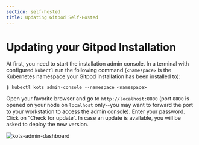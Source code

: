 ```yaml
---
section: self-hosted
title: Updating Gitpod Self-Hosted
---
```


<script context="module">
  export const prerender = true;
</script>

# Updating your Gitpod Installation

At first, you need to start the installation admin console. In a terminal with configured `kubectl` run the following command (`<namespace>` is the Kubernetes namespace your Gitpod installation has been installed to):

```shell
$ kubectl kots admin-console --namespace <namespace>
```

Open your favorite browser and go to `http://localhost:8800` (port `8800` is opened on your node on `localhost` only--you may want to forward the port to your workstation to access the admin console). Enter your password. Click on “Check for update”. In case an update is available, you will be asked to deploy the new version.

![kots-admin-dashboard](../../static/images/docs/self-hosted/kots-admin-dashboard.png)
